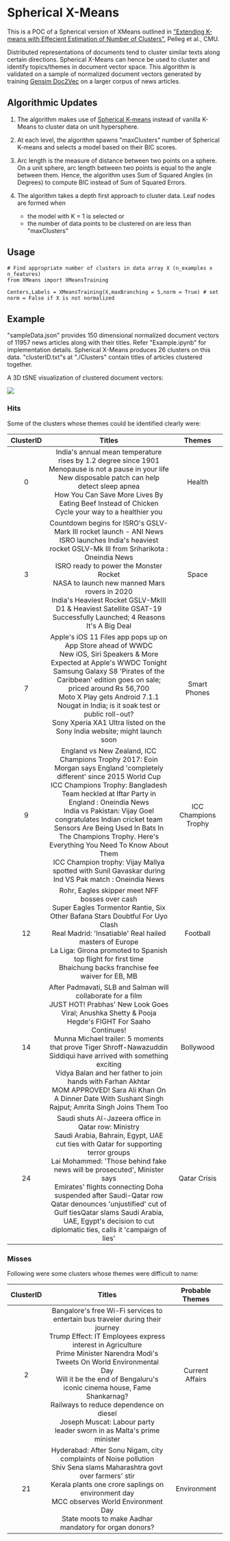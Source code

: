 # Spherical X-Means

This is a POC of a Spherical version of XMeans outlined in ["Extending K-means with Effecient Estimation of Number of Clusters"](https://www.cs.cmu.edu/~dpelleg/download/xmeans.pdf), Pelleg et al., CMU.

Distributed representations of documents tend to cluster similar texts along certain directions. Spherical X-Means can hence be used to cluster and identify topics/themes in document vector space. This algorithm is validated on a sample of normalized document vectors generated by training [Gensim Doc2Vec](https://radimrehurek.com/gensim/models/doc2vec.html) on a larger corpus of news articles.

## Algorithmic Updates

1. The algorithm makes use of [Spherical K-means](https://github.com/clara-labs/spherecluster) instead of vanilla K-Means to cluster data on unit hypersphere.

2. At each level, the algorithm spawns "maxClusters" number of Spherical K-means and selects a model based on their BIC scores.

3. Arc length is the measure of distance between two points on a sphere. On a unit sphere, arc length between two points is equal to the angle between them. Hence, the algorithm uses Sum of Squared Angles (in Degrees) to compute BIC instead of Sum of Squared Errors.

4. The algorithm takes a depth first approach to cluster data. Leaf nodes are formed when 
	- the model with K = 1 is selected or
	- the number of data points to be clustered on are less than "maxClusters"

## Usage

```
# Find appropriate number of clusters in data array X (n_examples x n_features)
from XMeans import XMeansTraining

Centers,Labels = XMeansTraining(X,maxBranching = 5,norm = True) # set norm = False if X is not normalized
```	

## Example

"sampleData.json" provides 150 dimensional normalized document vectors of 11957 news articles along with their titles. Refer "Example.ipynb" for implementation details. Spherical X-Means produces 26 clusters on this data. "clusterID.txt"s at "./Clusters" contain titles of articles clustered together. 

A 3D tSNE visualization of clustered document vectors:

![](https://github.com/sagarkurandwad/Spherical-X-Means/raw/master/GIF/3D_visualization.gif)


### Hits

Some of the clusters whose themes could be identified clearly were:


| ClusterID |                                                                                                                                                                                                                                               Titles                                                                                                                                                                                                                                               |        Themes        |
|:---------:|:--------------------------------------------------------------------------------------------------------------------------------------------------------------------------------------------------------------------------------------------------------------------------------------------------------------------------------------------------------------------------------------------------------------------------------------------------------------------------------------------------:|:--------------------:|
|     0     |                                                                                                                    India's annual mean temperature rises by 1.2 degree since 1901<br/>Menopause is not a pause in your life<br/>New disposable patch can help detect sleep apnea<br/>How You Can Save More Lives By Eating Beef Instead of Chicken<br/>Cycle your way to a healthier you                                                                                                                   |        Health        |
|     3     |Countdown begins for ISRO's GSLV-Mark III rocket launch - ANI News<br/>ISRO launches India's heaviest rocket GSLV-Mk III from Sriharikota : Oneindia News<br/>ISRO ready to power the Monster Rocket<br/>NASA to launch new manned Mars rovers in 2020<br/>India's Heaviest Rocket GSLV-MkIII D1 & Heaviest Satellite GSAT-19 Successfully Launched; 4 Reasons It's A Big Deal                                                         |         Space        |
|     7     |                                                     Apple's iOS 11 Files app pops up on App Store ahead of WWDC<br/>New iOS, Siri Speakers & More Expected at Apple's WWDC Tonight<br/>Samsung Galaxy S8 'Pirates of the Caribbean' edition goes on sale; priced around Rs 56,700<br/>Moto X Play gets Android 7.1.1 Nougat in India; is it soak test or public roll-out?<br/>Sony Xperia XA1 Ultra listed on the Sony India website; might launch soon                                                    |     Smart Phones     |
|     9     | England vs New Zealand, ICC Champions Trophy 2017: Eoin Morgan says England 'completely different' since 2015 World Cup<br/>ICC Champions Trophy: Bangladesh Team heckled at Iftar Party in England : Oneindia News<br/>India vs Pakistan: Vijay Goel congratulates Indian cricket team<br/>Sensors Are Being Used In Bats In The Champions Trophy. Here's Everything You Need To Know About Them<br/>ICC Champion trophy: Vijay Mallya spotted with Sunil Gavaskar during Ind VS Pak match : Oneindia News | ICC Champions Trophy |
|     12    |                                                                                              Rohr, Eagles skipper meet NFF bosses over cash<br/>Super Eagles Tormentor Rantie, Six Other Bafana Stars Doubtful For Uyo Clash<br/>Real Madrid: 'Insatiable' Real hailed masters of Europe<br/>La Liga: Girona promoted to Spanish top flight for first time<br/>Bhaichung backs franchise fee waiver for EB, MB                                                                                             |       Football       |
|     14    |                       After Padmavati, SLB and Salman will collaborate for a film<br/>JUST HOT! Prabhas' New Look Goes Viral; Anushka Shetty & Pooja Hegde's FIGHT For Saaho Continues!<br/>Munna Michael trailer: 5 moments that prove Tiger Shroff-Nawazuddin Siddiqui have arrived with something exciting<br/>Vidya Balan and her father to join hands with Farhan Akhtar<br/>MOM APPROVED! Sara Ali Khan On A Dinner Date With Sushant Singh Rajput; Amrita Singh Joins Them Too                      |       Bollywood      |
|     24    |                            Saudi shuts Al-Jazeera office in Qatar row: Ministry<br/> Saudi Arabia, Bahrain, Egypt, UAE cut ties with Qatar for supporting terror groups<br/>Lai Mohammed: 'Those behind fake news will be prosecuted', Minister says<br/>Emirates' flights connecting Doha suspended after Saudi-Qatar row<br/>Qatar denounces 'unjustified' cut of Gulf tiesQatar slams Saudi Arabia, UAE, Egypt's decision to cut diplomatic ties, calls it 'campaign of lies'                           |     Qatar Crisis     |

### Misses

Following were some clusters whose themes were difficult to name:

| ClusterID |                                                                                                                                                                                                   Titles                                                                                                                                                                                                   | Probable Themes |
|:---------:|:----------------------------------------------------------------------------------------------------------------------------------------------------------------------------------------------------------------------------------------------------------------------------------------------------------------------------------------------------------------------------------------------------------:|:---------------:|
|     2     | Bangalore's free Wi-Fi services to entertain bus traveler during their journey<br/>Trump Effect: IT Employees express interest in Agriculture<br/>Prime Minister Narendra Modi's Tweets On World Environmental Day<br/>Will it be the end of Bengaluru's iconic cinema house, Fame Shankarnag?<br/>Railways to reduce dependence on diesel<br/>Joseph Muscat: Labour party leader sworn in as Malta's prime minister | Current Affairs |
|     21    |                                                                  Hyderabad: After Sonu Nigam, city complaints of Noise pollution<br/>Shiv Sena slams Maharashtra govt over farmers' stir<br/>Kerala plants one crore saplings on environment day<br/>MCC observes World Environment Day<br/>State moots to make Aadhar mandatory for organ donors?                                                                 |   Environment   |






